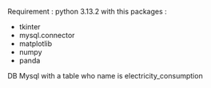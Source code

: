 Requirement :
python 3.13.2 with this packages :
- tkinter
- mysql.connector
- matplotlib
- numpy
- panda

DB Mysql with a table who name is electricity_consumption
